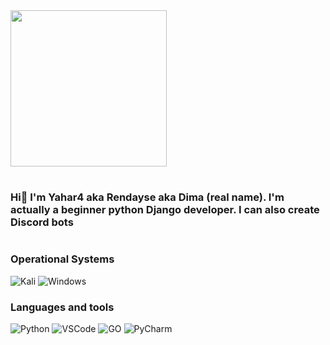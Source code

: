 <div id="header" align="left">
  <img src="https://tenor.com/ru/view/konan-naruto-naruto-konan-gif-14602088" width="250">
</div>


#

### Hi👋 I'm Yahar4 aka Rendayse aka Dima (real name). I'm actually a beginner python Django developer. I can also create Discord bots

#

### Operational Systems
![Kali]( https://img.shields.io/badge/Kali_Linux-557C94?style=for-the-badge&logo=kali-linux&logoColor=white)
![Windows](https://img.shields.io/badge/Windows-0078D6?style=for-the-badge&logo=windows&logoColor=white)

### Languages and tools
![Python](https://img.shields.io/badge/-Python-090909?style=for-the-badge&logo=python)
![VSCode](https://img.shields.io/badge/-VSCode-090909?style=for-the-badge&logo=visualstudiocode)
![GO](https://img.shields.io/badge/-Go-090909?style=for-the-badge&logo=go)
![PyCharm](https://img.shields.io/badge/-PyCharm-090909?style=for-the-badge&logo=pycharm)
